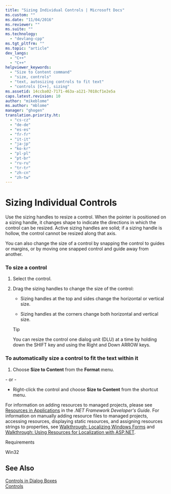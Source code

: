 ```yaml
---
title: "Sizing Individual Controls | Microsoft Docs"
ms.custom: ""
ms.date: "11/04/2016"
ms.reviewer: ""
ms.suite: ""
ms.technology: 
  - "devlang-cpp"
ms.tgt_pltfrm: ""
ms.topic: "article"
dev_langs: 
  - "C++"
  - "C++"
helpviewer_keywords: 
  - "Size to Content command"
  - "size, controls"
  - "text, autosizing controls to fit text"
  - "controls [C++], sizing"
ms.assetid: 14ccba02-7171-463a-a121-7018cf1e2e5a
caps.latest.revision: 10
author: "mikeblome"
ms.author: "mblome"
manager: "ghogen"
translation.priority.ht: 
  - "cs-cz"
  - "de-de"
  - "es-es"
  - "fr-fr"
  - "it-it"
  - "ja-jp"
  - "ko-kr"
  - "pl-pl"
  - "pt-br"
  - "ru-ru"
  - "tr-tr"
  - "zh-cn"
  - "zh-tw"
---
```

# Sizing Individual Controls
Use the sizing handles to resize a control. When the pointer is positioned on a sizing handle, it changes shape to indicate the directions in which the control can be resized. Active sizing handles are solid; if a sizing handle is hollow, the control cannot be resized along that axis.  
  
 You can also change the size of a control by snapping the control to guides or margins, or by moving one snapped control and guide away from another.  
  
### To size a control  
  
1.  Select the control.  
  
2.  Drag the sizing handles to change the size of the control:  
  
    -   Sizing handles at the top and sides change the horizontal or vertical size.  
  
    -   Sizing handles at the corners change both horizontal and vertical size.  
  
    > [!TIP]
    >  You can resize the control one dialog unit (DLU) at a time by holding down the SHIFT key and using the Right and Down ARROW keys.  
  
### To automatically size a control to fit the text within it  
  
1.  Choose **Size to Content** from the **Format** menu.  
  
 \- or -  
  
-   Right-click the control and choose **Size to Content** from the shortcut menu.  
  
 For information on adding resources to managed projects, please see [Resources in Applications](http://msdn.microsoft.com/Library/8ad495d4-2941-40cf-bf64-e82e85825890) in the *.NET Framework Developer's Guide.* For information on manually adding resource files to managed projects, accessing resources, displaying static resources, and assigning resources strings to properties, see [Walkthrough: Localizing Windows Forms](http://msdn.microsoft.com/en-us/9a96220d-a19b-4de0-9f48-01e5d82679e5) and [Walkthrough: Using Resources for Localization with ASP.NET](http://msdn.microsoft.com/Library/bb4e5b44-e2b0-48ab-bbe9-609fb33900b6).  
  
 Requirements  
  
 Win32  
  
## See Also  
 [Controls in Dialog Boxes](../mfc/controls-in-dialog-boxes.md)   
 [Controls](../mfc/controls-mfc.md)

